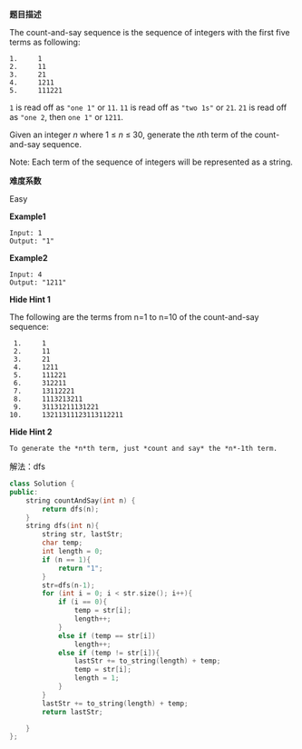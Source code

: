 **题目描述**   

The count-and-say sequence is the sequence of integers with the first five terms as following:

```
1.     1
2.     11
3.     21
4.     1211
5.     111221
```

`1` is read off as `"one 1"` or `11`.
`11` is read off as `"two 1s"` or `21`.
`21` is read off as `"one 2`, then `one 1"` or `1211`.

Given an integer *n* where 1 ≤ *n* ≤ 30, generate the *n*th term of the count-and-say sequence.

Note: Each term of the sequence of integers will be represented as a string.

**难度系数**    

Easy

**Example1**

```
Input: 1
Output: "1"
```

**Example2**

```
Input: 4
Output: "1211"
```

**Hide Hint 1**

The following are the terms from n=1 to n=10 of the count-and-say sequence:

```
 1.     1
 2.     11
 3.     21
 4.     1211
 5.     111221 
 6.     312211
 7.     13112221
 8.     1113213211
 9.     31131211131221
10.     13211311123113112211
```

**Hide Hint 2**

`To generate the *n*th term, just *count and say* the *n*-1th term.`

解法：dfs

```c++
class Solution {
public:
	string countAndSay(int n) {
		return dfs(n);
	}
	string dfs(int n){
		string str, lastStr;
		char temp;
		int length = 0;
		if (n == 1){
			return "1";
		}
		str=dfs(n-1);
		for (int i = 0; i < str.size(); i++){
			if (i == 0){
				temp = str[i];
				length++;
			}
			else if (temp == str[i])
				length++;
			else if (temp != str[i]){
				lastStr += to_string(length) + temp;
				temp = str[i];
				length = 1;
			}		
		}
		lastStr += to_string(length) + temp;
		return lastStr;

	}
};
```